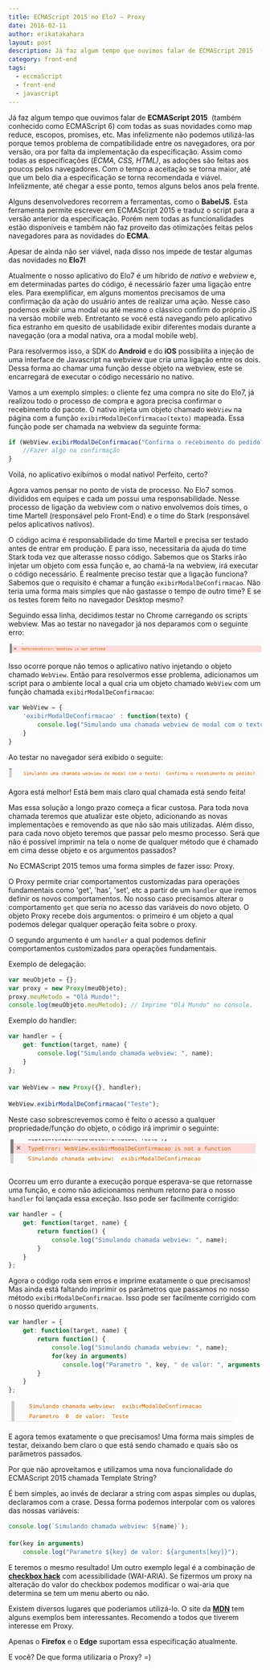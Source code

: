 ```yaml
---
title: ECMAScript 2015 no Elo7 – Proxy
date: 2016-02-11
author: erikatakahara
layout: post
description: Já faz algum tempo que ouvimos falar de ECMAScript 2015  (também conhecido como ECMAScript 6) com todas as suas novidades como map reduce, escopos, promises, etc. Mas infelizmente não podemos utilizá-las porque temos problema de compatibilidade entre os navegadores, ora por versão, ora por falta da implementação da especificação...
category: front-end
tags:
  - eccmaScript
  - front-end
  - javascript
---
```


Já faz algum tempo que ouvimos falar de **ECMAScript 2015**  (também conhecido como ECMAScript 6) com todas as suas novidades como map reduce, escopos, promises, etc. Mas infelizmente não podemos utilizá-las porque temos problema de compatibilidade entre os navegadores, ora por versão, ora por falta da implementação da especificação. Assim como todas as especificações (_ECMA, CSS, HTML)_, as adoções são feitas aos poucos pelos navegadores. Com o tempo a aceitação se torna maior, até que um belo dia a especificação se torna recomendada e viável. Infelizmente, até chegar a esse ponto, temos alguns belos anos pela frente.

Alguns desenvolvedores recorrem a ferramentas, como o **BabelJS**. Esta ferramenta permite escrever em ECMAScript 2015 e traduz o script para a versão anterior da especificação. Porém nem todas as funcionalidades estão disponíveis e também não faz proveito das otimizações feitas pelos navegadores para as novidades do **ECMA**.

Apesar de ainda não ser viável, nada disso nos impede de testar algumas das novidades no **Elo7!**

Atualmente o nosso aplicativo do Elo7 é um híbrido de _nativo_ e _webview_ e, em determinadas partes do código, é necessário fazer uma ligação entre eles. Para exemplificar, em alguns momentos precisamos de uma confirmação da ação do usuário antes de realizar uma ação. Nesse caso podemos exibir uma modal ou até mesmo o clássico confirm do próprio JS na versão mobile web. Entretanto se você está navegando pelo aplicativo fica estranho em quesito de usabilidade exibir diferentes modais durante a navegação (ora a modal nativa, ora a modal mobile web).

Para resolvermos isso, a SDK do **Android** e do **iOS** possibilita a injeção de uma interface de Javascript na webview que cria uma ligação entre os dois. Dessa forma ao chamar uma função desse objeto na webview, este se encarregará de executar o código necessário no nativo.

Vamos a um exemplo simples: o cliente fez uma compra no site do Elo7, já realizou todo o processo de compra e agora precisa confirmar o recebimento do pacote. O nativo injeta um objeto chamado `WebView` na página com a função `exibirModalDeConfirmacao(texto)` mapeada. Essa função pode ser chamada na webview da seguinte forma:

``` javascript
if (WebView.exibirModalDeConfirmacao("Confirma o recebimento do pedido?")) {
    //Fazer algo na confirmação
}

```

Voilá, no aplicativo exibimos o modal nativo! Perfeito, certo?

Agora vamos pensar no ponto de vista de processo. No Elo7 somos divididos em equipes e cada um possui uma responsabilidade. Nesse processo de ligação da webview com o nativo envolvemos dois times, o time Martell (responsável pelo Front-End) e o time do Stark (responsável pelos aplicativos nativos).

O código acima é responsabilidade do time Martell e precisa ser testado antes de entrar em produção. E para isso, necessitaria da ajuda do time Stark toda vez que alterasse nosso código. Sabemos que os Starks irão injetar um objeto com essa função e, ao chamá-la na webview, irá executar o código necessário. É realmente preciso testar que a ligação funciona? Sabemos que o requisito é chamar a função `exibirModalDeConfirmacao`. Não teria uma forma mais simples que não gastasse o tempo de outro time? E se os testes forem feito no navegador Desktop mesmo?

Seguindo essa linha, decidimos testar no Chrome carregando os scripts webview. Mas ao testar no navegador já nos deparamos com o seguinte erro:

![Alt "Erro de webview no Chrome"](/images/ecmascript-1.png)

Isso ocorre porque não temos o aplicativo nativo injetando o objeto chamado `WebView`. Então para resolvermos esse problema, adicionamos um script para o ambiente local a qual cria um objeto chamado `WebView` com um função chamada `exibirModalDeConfirmacao`:

``` javascript
var WebView = {
    'exibirModalDeConfirmacao' : function(texto) {
        console.log("Simulando uma chamada webview de modal com o texto: ", texto);
    }
}

```

Ao testar no navegador será exibido o seguite:

![Alt "Chamada webview no Chrome"](/images/ecmascript-2.png)

Agora está melhor! Está bem mais claro qual chamada está sendo feita!

Mas essa solução a longo prazo começa a ficar custosa. Para toda nova chamada teremos que atualizar este objeto, adicionando as novas implementações e removendo as que não são mais utilizadas. Além disso, para cada novo objeto teremos que passar pelo mesmo processo. Será que não é possível imprimir na tela o nome de qualquer método que é chamado em cima desse objeto e os argumentos passados?

No ECMAScript 2015 temos uma forma simples de fazer isso: Proxy.

O Proxy permite criar comportamentos customizadas para operações fundamentais como 'get', 'has', 'set', etc a partir de um `handler` que iremos definir os novos comportamentos. No nosso caso precisamos alterar o comportamento `get` que seria no acesso das variáveis do novo objeto. O objeto Proxy recebe dois argumentos: o primeiro é um objeto a qual podemos delegar qualquer operação feita sobre o proxy.

O segundo argumento é um `handler` a qual podemos definir comportamentos customizados para operações fundamentais.

Exemplo de delegação:

``` javascript
var meuObjeto = {};
var proxy = new Proxy(meuObjeto);
proxy.meuMetodo = "Olá Mundo!";
console.log(meuObjeto.meuMetodo); // Imprime "Olá Mundo" no console.

```

Exemplo do handler:

``` javascript
var handler = {
    get: function(target, name) {
        console.log("Simulando chamada webview: ", name);
    }
};

var WebView = new Proxy({}, handler);

WebView.exibirModalDeConfirmacao("Teste");

```

Neste caso sobrescrevemos como é feito o acesso a qualquer propriedade/função do objeto, o código irá imprimir o seguinte:

![Alt "Erro de webview no Chrome"](/images/ecmascript-3.png)

Ocorreu um erro durante a execução porque esperava-se que retornasse uma função, e como não adicionamos nenhum retorno para o nosso `handler` foi lançada essa exceção. Isso pode ser facilmente corrigido:

``` javascript
var handler = {
    get: function(target, name) {
        return function() {
            console.log("Simulando chamada webview: ", name);
        }
    }
};

```

Agora o código roda sem erros e imprime exatamente o que precisamos! Mas ainda está faltando imprimir os parâmetros que passamos no nosso método `exibirModalDeConfirmacao`. Isso pode ser facilmente corrigido com o nosso querido `arguments`.

``` javascript
var handler = {
    get: function(target, name) {
        return function() {
            console.log("Simulando chamada webview: ", name);
            for(key in arguments)
               console.log("Parametro ", key, " de valor: ", arguments[key]);
        }
    }
};

```

![Alt "Erro de webview no Chrome"](/images/ecmascript-4.png)

E agora temos exatamente o que precisamos! Uma forma mais simples de testar, deixando bem claro o que está sendo chamado e quais são os parâmetros passados.

Por que não aproveitamos e utilizamos uma nova funcionalidade do ECMAScript 2015 chamada Template String?

É bem simples, ao invés de declarar a string com aspas simples ou duplas, declaramos com a crase. Dessa forma podemos interpolar com os valores das nossas variáveis:

``` javascript
console.log(`Simulando chamada webview: ${name}`);

for(key in arguments)
    console.log("Parametro ${key} de valor: ${arguments[key]}");

```

E teremos o mesmo resultado! Um outro exemplo legal é a combinação de **[checkbox hack](http://craftedbits.elo7.com.br/2015/09/28/o-universo-soturno-da-compatibilidade-cross-browser/)** com acessibilidade (WAI-ARIA). Se fizermos um proxy na alteração do valor do checkbox podemos modificar o wai-aria que determina se tem um menu aberto ou não.

Existem diversos lugares que poderíamos utilizá-lo. O site da **[MDN](https://developer.mozilla.org/en-US/docs/Web/JavaScript/Reference/Global_Objects/Proxy)** tem alguns exemplos bem interessantes. Recomendo a todos que tiverem interesse em Proxy.

Apenas o **Firefox** e o **Edge** suportam essa especificação atualmente.

E você? De que forma utilizaria o Proxy? =)
